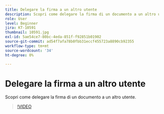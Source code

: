 ```yaml
---
title: Delegare la firma a un altro utente
description: Scopri come delegare la firma di un documento a un altro utente
role: User
level: Beginner
jira: KT-10591
thumbnail: 10591.jpg
exl-id: 5ae54ce7-80bc-4eda-851f-f92851b01902
source-git-commit: ad54f7afa78b0fbb31eccf455723a8890cb92355
workflow-type: tm+mt
source-wordcount: '34'
ht-degree: 0%

---
```


# Delegare la firma a un altro utente

Scopri come delegare la firma di un documento a un altro utente.

>[!VIDEO](https://video.tv.adobe.com/v/343856?quality=12&learn=on&hidetitle=true)
